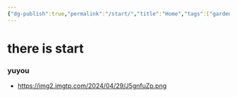```yaml
---
{"dg-publish":true,"permalink":"/start/","title":"Home","tags":["gardenEntry"]}
---
```


# there is start
### yuyou
 
- https://img2.imgtp.com/2024/04/29/J5gnfuZp.png